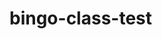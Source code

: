 # bingo-class-test

<!-- 

Hello! If you're reading this, it means you LOVE bingo and can't wait to play, or you're grading my project for the front end web development class at Code Louisville. I decided to create a Valentine's Day themed bingo card, complete with a cute little (royalty-free) pierrot as the card background. The site is built with tablets in mind, not so much phones, and has two media queries that change the appearance of the main content of the page and the header.

The header utilizes a flexbox for its layout and changes layout/style based on the viewport size. All of the links work and take you to my github, my linkedin, and use the mailto feature. 

I built the bingo card using a grid, with a whopping 31 divs! The first row of divs has an nth child rule applied to it, and a flexbox as well. The values within the grid are generated from the bingo-generator program using multiple arrays, math.random, and the querySelector method to input the numbers into the HTML. Each time the page is loaded, a new card is created!


-->